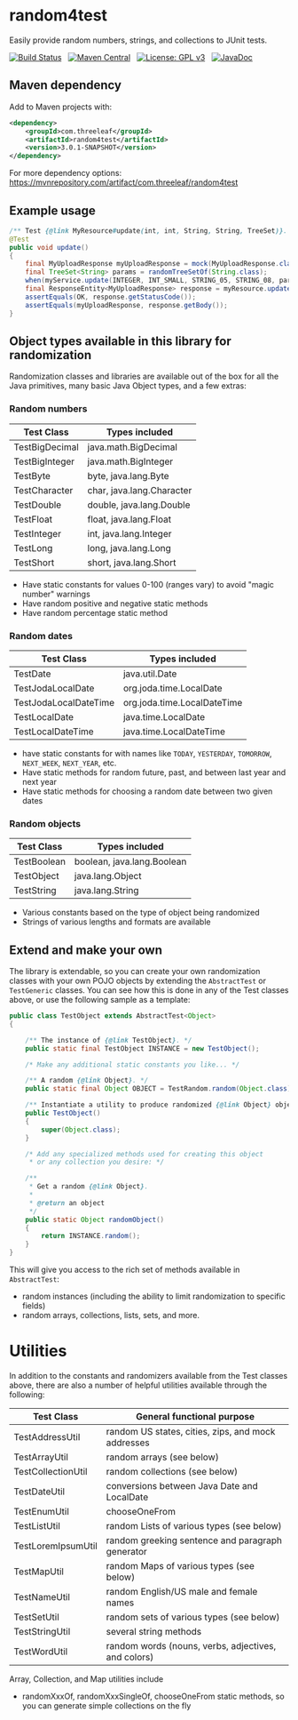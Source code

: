 # random4test
Easily provide random numbers, strings, and collections to JUnit tests.

[![Build Status](https://travis-ci.org/JohnZavyn/random4test.svg)](https://travis-ci.org/JohnZavyn/random4test) &nbsp;
[![Maven Central](https://maven-badges.herokuapp.com/maven-central/com.threeleaf/random4test/badge.svg)](https://maven-badges.herokuapp.com/maven-central/com.threeleaf/random4test) &nbsp;
 [![License: GPL v3](https://img.shields.io/badge/License-GPLv3-brightgreen.svg)](https://www.gnu.org/licenses/gpl-3.0) &nbsp;
[![JavaDoc](http://javadoc-badge.appspot.com/com.threeleaf/random4test.svg?label=javadoc)](http://www.threeleaf.com/random4test/javadoc/)

## Maven dependency
Add to Maven projects with:
```xml
<dependency>
    <groupId>com.threeleaf</groupId>
    <artifactId>random4test</artifactId>
    <version>3.0.1-SNAPSHOT</version>
</dependency>
```
For more dependency options: <https://mvnrepository.com/artifact/com.threeleaf/random4test>

## Example usage
```java
/** Test {@link MyResource#update(int, int, String, String, TreeSet)}. */
@Test
public void update()
{
    final MyUploadResponse myUploadResponse = mock(MyUploadResponse.class);
    final TreeSet<String> params = randomTreeSetOf(String.class);
    when(myService.update(INTEGER, INT_SMALL, STRING_05, STRING_08, params)).thenReturn(myUploadResponse);
    final ResponseEntity<MyUploadResponse> response = myResource.update(INTEGER, INT_SMALL, STRING_05, STRING_08, params);
    assertEquals(OK, response.getStatusCode());
    assertEquals(myUploadResponse, response.getBody());
}
```

## Object types available in this library for randomization
Randomization classes and libraries are available out of the box for all the Java primitives, many basic Java Object types,
and a few extras:

### Random numbers

| Test Class            | Types included            |
| ---                   | ---                       |
| TestBigDecimal        | java.math.BigDecimal      |
| TestBigInteger        | java.math.BigInteger      |
| TestByte              | byte, java.lang.Byte      |
| TestCharacter         | char, java.lang.Character |
| TestDouble            | double, java.lang.Double  |
| TestFloat             | float, java.lang.Float    |
| TestInteger           | int, java.lang.Integer    |
| TestLong              | long, java.lang.Long      |
| TestShort             | short, java.lang.Short    |

* Have static constants for values 0-100 (ranges vary) to avoid "magic number" warnings
* Have random positive and negative static methods
* Have random percentage static method

### Random dates

| Test Class             | Types included              |
| ---                    | ---                         |
| TestDate               | java.util.Date              |
| TestJodaLocalDate      | org.joda.time.LocalDate     |
| TestJodaLocalDateTime  | org.joda.time.LocalDateTime |
| TestLocalDate          | java.time.LocalDate         |
| TestLocalDateTime      | java.time.LocalDateTime     |

* have static constants for with names like `TODAY`, `YESTERDAY`, `TOMORROW`, `NEXT_WEEK`, `NEXT_YEAR`, etc.
* Have static methods for random future, past, and between last year and next year
* Have static methods for choosing a random date between two given dates

### Random objects

| Test Class             | Types included             |
| ---                    | ---                        |
| TestBoolean            | boolean, java.lang.Boolean |
| TestObject             | java.lang.Object           |
| TestString             | java.lang.String           |

* Various constants based on the type of object being randomized
* Strings of various lengths and formats are available

## Extend and make your own

The library is extendable, so you can create your own randomization classes
with your own POJO objects by extending the `AbstractTest` or `TestGeneric` classes.
You can see how this is done in any of the Test classes above, or use the
following sample as a template:

```java
public class TestObject extends AbstractTest<Object>
{

    /** The instance of {@link TestObject}. */
    public static final TestObject INSTANCE = new TestObject();

    /* Make any additional static constants you like... */

    /** A random {@link Object}. */
    public static final Object OBJECT = TestRandom.random(Object.class);

    /** Instantiate a utility to produce randomized {@link Object} objects. */
    public TestObject()
    {
        super(Object.class);
    }

    /* Add any specialized methods used for creating this object
     * or any collection you desire: */

    /**
     * Get a random {@link Object}.
     *
     * @return an object
     */
    public static Object randomObject()
    {
        return INSTANCE.random();
    }
}
```

This will give you access to the rich set of methods available in `AbstractTest`:

* random instances (including the ability to limit randomization to specific fields)
* random arrays, collections, lists, sets, and more.

# Utilities

In addition to the constants and randomizers available from the Test classes above,
there are also a number of helpful utilities available through the following:


| Test Class             | General functional purpose                          |
| ---                    | ---                                                 |
| TestAddressUtil        | random US states, cities, zips, and mock addresses  |
| TestArrayUtil          | random arrays (see below)                           |
| TestCollectionUtil     | random collections (see below)                      |
| TestDateUtil           | conversions between Java Date and LocalDate         |
| TestEnumUtil           | chooseOneFrom                                       |
| TestListUtil           | random Lists of various types (see below)           |
| TestLoremIpsumUtil     | random greeking sentence and paragraph generator    |
| TestMapUtil            | random Maps of various types (see below)            |
| TestNameUtil           | random English/US male and female names             |
| TestSetUtil            | random sets of various types (see below)            |
| TestStringUtil         | several string methods                              |
| TestWordUtil           | random words (nouns, verbs, adjectives, and colors) |


Array, Collection, and Map utilities include
* randomXxxOf, randomXxxSingleOf, chooseOneFrom static methods, so you
can generate simple collections on the fly

